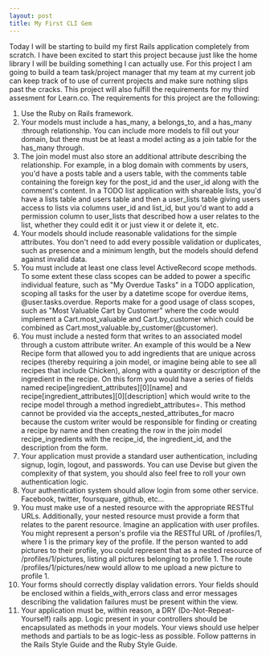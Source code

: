 ```yaml
---
layout: post
title: My First CLI Gem
---
```


Today I will be starting to build my first Rails application completely from scratch. I have been excited to start this project because just like the home library I will be building something I can actually use. For this project I am going to build a team task/project manager that my team at my current job can keep track of to use of current projects and make sure nothing slips past the cracks. This project will also fulfill the requirements for my third assesment for Learn.co. The requirements for this project are the following: 

1. Use the Ruby on Rails framework.
2. Your models must include a has_many, a belongs_to, and a has_many :through relationship. You can include more models to fill out your domain, but there must be at least a model acting as a join table for the has_many through.
3. The join model must also store an additional attribute describing the relationship. For example, in a blog domain with comments by users, you'd have a posts table and a users table, with the comments table containing the foreign key for the post_id and the user_id along with the comment's content. In a TODO list application with shareable lists, you'd have a lists table and users table and then a user_lists table giving users access to lists via columns user_id and list_id, but you'd want to add a permission column to user_lists that described how a user relates to the list, whether they could edit it or just view it or delete it, etc.
4. Your models should include reasonable validations for the simple attributes. You don't need to add every possible validation or duplicates, such as presence and a minimum length, but the models should defend against invalid data.
5. You must include at least one class level ActiveRecord scope methods. To some extent these class scopes can be added to power a specific individual feature, such as "My Overdue Tasks" in a TODO application, scoping all tasks for the user by a datetime scope for overdue items, @user.tasks.overdue. Reports make for a good usage of class scopes, such as "Most Valuable Cart by Customer" where the code would implement a Cart.most_valuable and Cart.by_customer which could be combined as Cart.most_valuable.by_customer(@customer).
6. You must include a nested form that writes to an associated model through a custom attribute writer. An example of this would be a New Recipe form that allowed you to add ingredients that are unique across recipes (thereby requiring a join model, or imagine being able to see all recipes that include Chicken), along with a quantity or description of the ingredient in the recipe. On this form you would have a series of fields named recipe[ingredient_attributes][0][name] and recipe[ingredient_attributes][0][description] which would write to the recipe model through a method ingrediebt_attributes=. This method cannot be provided via the accepts_nested_attributes_for macro because the custom writer would be responsible for finding or creating a recipe by name and then creating the row in the join model recipe_ingredients with the recipe_id, the ingredient_id, and the description from the form.
7. Your application must provide a standard user authentication, including signup, login, logout, and passwords. You can use Devise but given the complexity of that system, you should also feel free to roll your own authentication logic.
8. Your authentication system should allow login from some other service. Facebook, twitter, foursquare, github, etc...
9. You must make use of a nested resource with the appropriate RESTful URLs. Additionally, your nested resource must provide a form that relates to the parent resource. Imagine an application with user profiles. You might represent a person's profile via the RESTful URL of /profiles/1, where 1 is the primary key of the profile. If the person wanted to add pictures to their profile, you could represent that as a nested resource of /profiles/1/pictures, listing all pictures belonging to profile 1. The route /profiles/1/pictures/new would allow to me upload a new picture to profile 1.
10. Your forms should correctly display validation errors. Your fields should be enclosed within a fields_with_errors class and error messages describing the validation failures must be present within the view.
11. Your application must be, within reason, a DRY (Do-Not-Repeat-Yourself) rails app. Logic present in your controllers should be encapsulated as methods in your models. Your views should use helper methods and partials to be as logic-less as possible. Follow patterns in the Rails Style Guide and the Ruby Style Guide. 